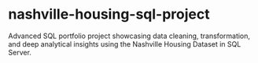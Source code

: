# nashville-housing-sql-project
Advanced SQL portfolio project showcasing data cleaning, transformation, and deep analytical insights using the Nashville Housing Dataset in SQL Server.
